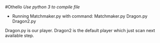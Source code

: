#Othello
*Use python 3 to compile file*
* Running Matchmaker.py with command:
    Matchmaker.py Dragon.py Dragon2.py

Dragon.py is our player. Dragon2 is the default player which just scan next available step.

